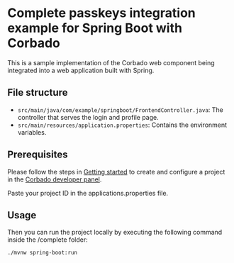 # Complete passkeys integration example for Spring Boot with Corbado

This is a sample implementation of the Corbado web component being integrated into a web application built with Spring.

## File structure

- `src/main/java/com/example/springboot/FrontendController.java`: The controller that serves the login and profile page.
- `src/main/resources/application.properties`: Contains the environment variables.

## Prerequisites

Please follow the steps in [Getting started](https://docs.corbado.com/overview/getting-started) to create and configure
a project in the [Corbado developer panel](https://app.corbado.com/signin#register).

Paste your project ID in the applications.properties file.

## Usage

Then you can run the project locally by executing the following command inside the /complete folder:

```bash
./mvnw spring-boot:run
```
